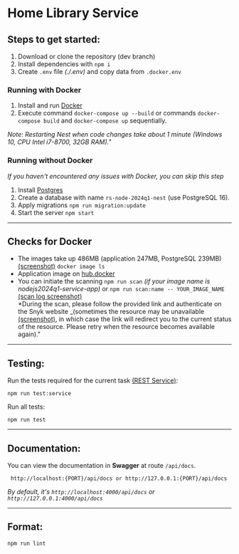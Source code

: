 # Home Library Service

## Steps to get started:
1. Download or clone the repository (dev branch)
2. Install dependencies with `npm i`
3. Create `.env` file _(./.env)_ and copy data from `.docker.env`

### Running with Docker

1. Install and run [Docker](https://docs.docker.com/engine/install/)  
2. Execute command `docker-compose up --build` or commands `docker-compose build` and `docker-compose up` sequentially.

_Note: Restarting Nest when code changes take about 1 minute (Windows 10, CPU Intel i7-8700, 32GB RAM)."_

### Running without Docker
_If you haven't encountered any issues with Docker, you can skip this step_

1. Install [Postgres](https://www.postgresql.org/download/)
2. Create a database with name `rs-node-2024q1-nest` (use PostgreSQL 16).
3. Apply migrations `npm run migration:update`
4. Start the server `npm start`


---
## Checks for Docker
- The images take up 486MB (application 247MB, PostgreSQL 239MB) [(screenshot)](http://dl4.joxi.net/drive/2024/03/16/0002/2748/133820/20/1f36955d57.jpg) `docker image ls`
- Application image on [hub.docker](https://hub.docker.com/layers/alexanderpriteev/nodejs2024q1-service/latest/images/sha256-a95a4a2a0bb7b1c71f0a893240e10fdc48010dcb83177e036b3229ff4a5bade1?context=repo) 
- You can initiate the scanning `npm run scan` _(if your image name is nodejs2024q1-service-app)_ or `npm run scan:name -- YOUR_IMAGE_NAME` [(scan log screenshot)](http://dl3.joxi.net/drive/2024/03/16/0002/2748/133820/20/e2392b49b7.jpg)  
*During the scan, please follow the provided link and authenticate on the Snyk website _(sometimes the resource may be unavailable [(screenshot)](http://dl4.joxi.net/drive/2024/03/16/0002/2748/133820/20/db24eaf0c8.jpg), in which case the link will redirect you to the current status of the resource. Please retry when the resource becomes available again)."
---

## Testing:

Run the tests required for the current task [(REST Service)](https://github.com/AlreadyBored/nodejs-assignments/blob/main/assignments/rest-service/assignment.md):
```
npm run test:service
```

Run all tests:
```
npm run test
```

---

## Documentation:
You can view the documentation in **Swagger** at route `/api/docs`. 
```
 http://localhost:{PORT}/api/docs or http://127.0.0.1:{PORT}/api/docs
```
_By default, it's `http://localhost:4000/api/docs` or `http://127.0.0.1:4000/api/docs`_  

---

## Format:
```
npm run lint
```